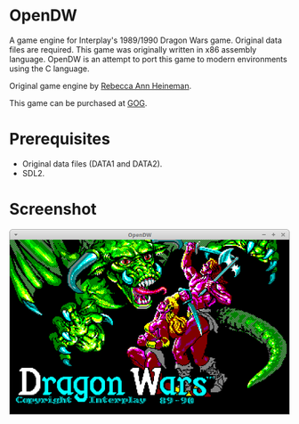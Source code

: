 # OpenDW
A game engine for Interplay's 1989/1990 Dragon Wars game.
Original data files are required.
This game was originally written in x86 assembly language. OpenDW is an
attempt to port this game to modern environments using the C language.

Original game engine by [Rebecca Ann Heineman](http://www.burgerbecky.com/).

This game can be purchased at [GOG](https://www.gog.com/game/dragon_wars).

# Prerequisites
- Original data files (DATA1 and DATA2).
- SDL2.

# Screenshot

![Title screen](img/dw.png)

